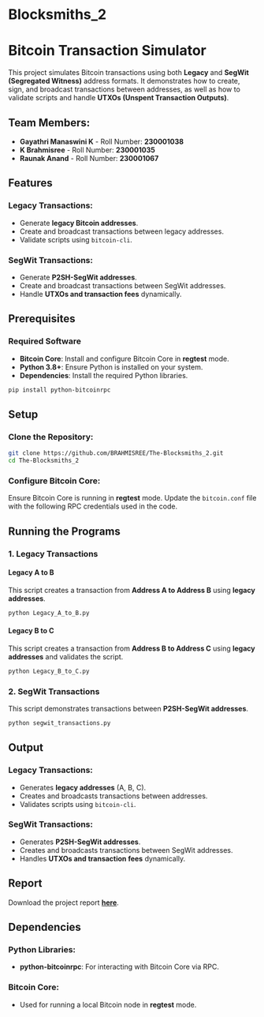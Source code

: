 # Blocksmiths_2
# Bitcoin Transaction Simulator

This project simulates Bitcoin transactions using both **Legacy** and **SegWit (Segregated Witness)** address formats. It demonstrates how to create, sign, and broadcast transactions between addresses, as well as how to validate scripts and handle **UTXOs (Unspent Transaction Outputs)**.

##  Team Members:
- **Gayathri Manaswini K** - Roll Number: **230001038**
- **K Brahmisree** - Roll Number: **230001035**
- **Raunak Anand** - Roll Number: **230001067**

## Features

### Legacy Transactions:
- Generate **legacy Bitcoin addresses**.
- Create and broadcast transactions between legacy addresses.
- Validate scripts using `bitcoin-cli`.

### SegWit Transactions:
- Generate **P2SH-SegWit addresses**.
- Create and broadcast transactions between SegWit addresses.
- Handle **UTXOs and transaction fees** dynamically.

## Prerequisites

### Required Software
- **Bitcoin Core**: Install and configure Bitcoin Core in **regtest** mode.
- **Python 3.8+**: Ensure Python is installed on your system.
- **Dependencies**: Install the required Python libraries.

```bash
pip install python-bitcoinrpc
```

## Setup

### Clone the Repository:
```bash
git clone https://github.com/BRAHMISREE/The-Blocksmiths_2.git
cd The-Blocksmiths_2
```

### Configure Bitcoin Core:
Ensure Bitcoin Core is running in **regtest** mode. Update the `bitcoin.conf` file with the following RPC credentials used in the code.


## Running the Programs

### 1. Legacy Transactions

#### Legacy A to B
This script creates a transaction from **Address A to Address B** using **legacy addresses**.
```bash
python Legacy_A_to_B.py
```

#### Legacy B to C
This script creates a transaction from **Address B to Address C** using **legacy addresses** and validates the script.
```bash
python Legacy_B_to_C.py
```

### 2. SegWit Transactions
This script demonstrates transactions between **P2SH-SegWit addresses**.
```bash
python segwit_transactions.py
```

## Output

### Legacy Transactions:
- Generates **legacy addresses** (A, B, C).
- Creates and broadcasts transactions between addresses.
- Validates scripts using `bitcoin-cli`.

### SegWit Transactions:
- Generates **P2SH-SegWit addresses**.
- Creates and broadcasts transactions between SegWit addresses.
- Handles **UTXOs and transaction fees** dynamically.


## Report  
Download the project report **[here](https://github.com/yourusername/bitcoin-transaction-simulator/blob/main/report.pdf)**.  


## Dependencies

### Python Libraries:
- **python-bitcoinrpc**: For interacting with Bitcoin Core via RPC.

### Bitcoin Core:
- Used for running a local Bitcoin node in **regtest** mode.

